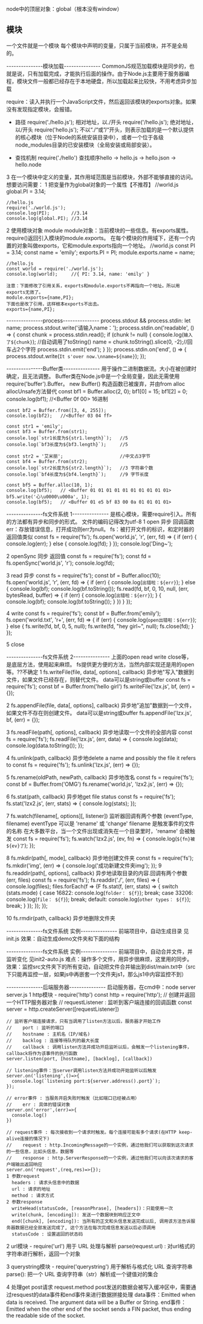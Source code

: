 node中的顶层对象：global（根本没有window）




## 模块
 一个文件就是一个模块
 每个模块中声明的变量，只属于当前模块，并不是全局的。


---------------模块加载---------------
 CommonJS规范加载模块是同步的，也就是说，只有加载完成，才能执行后面的操作。由于Node.js主要用于服务器编程，模块文件一般都已经存在于本地硬盘，所以加载起来比较快，不用考虑异步加载

 require：读入并执行一个JavaScript文件，然后返回该模块的exports对象。如果没有发现指定模块，会报错。

- 路径
  require('./hello.js');	相对地址，以./开头
  require('/hello.js');   绝对地址，以/开头
  require('hello.js'); 		不以“./“或”/“开头，则表示加载的是一个默认提供的核心模块（位于Node的系统安装目录中），或者一个位于各级node_modules目录的已安装模块（全局安装或局部安装）。

- 查找机制
	require('./hello')
	查找顺序hello -> hello.js -> hello.json -> hello.node

 3 在一个模块中定义的变量，其作用域范围是当前模块，外部不能够直接的访问。想要访问需要：
  1 把变量作为global对象的一个属性【不推荐】
	//world.js
	global.PI = 3.14;

	//hello.js
	require('./world.js');
	console.log(PI); 		//3.14
	console.log(global.PI); //3.14

  2 使用模块对象 module
    module对象：当前模块的一些信息。有exports属性。require()返回引入模块的module.exports。
    在每个模块的作用域下，还有一个内置的对象叫做exports，它和module.exports指向一个地址。
	//world.js
	const PI = 3.14;
	const name = 'emily';
	exports.PI = PI;
	module.exports.name = name;

	//hello.js
	const world = require('./world.js');
	console.log(world); 	//{ PI: 3.14, name: 'emily' }

    注意：下面修改了引用关系，exports和module.exports不再指向一个地址。所以用exports无效了。
  	module.exports={name,PI};
  	下面也是改了引用，这样根本exports不出去。
  	exports={name,PI};



---------------process---------------
 process.stdout && process.stdin:
	let name;
	process.stdout.write('请输入name：');
	process.stdin.on('readable', () => {
	    const chunk = process.stdin.read();
	    if (chunk != null) {
	        console.log(`输入了${chunk}`); //自动调用了toString()
	        name = chunk.toString().slice(0, -2);//回车占2个字符
	        process.stdin.emit('end');
	    }
	});
	process.stdin.on('end', () => {
	    process.stdout.write(`It s'over now.\nname=${name}`);
	});



---------------Buffer类---------------
 用于操作二进制数据流。大小在被创建时确定，且无法调整。
 Buffer类在Node.js中是一个全局变量，因此无需使用require('buffer').Buffer。
 new Buffer() 构造函数已被废弃，并由from alloc allocUnsafe方法替代
 	const bf1 = Buffer.alloc(2, 0);
 	bf1[0] = 15;
 	bf1[2] = 0;
 	console.log(bf1); 	//<Buffer 0f 00> 16进制

 	const bf2 = Buffer.from([3, 4, 255]);
 	console.log(bf2); 	//<Buffer 03 04 ff>

 	const str1 = 'emily';
 	const bf3 = Buffer.from(str1);
 	console.log(`str1长度为${str1.length}`);	//5
 	console.log(`bf3长度为${bf3.length}`);		//5

 	const str2 = '艾米丽';						//中文占3字节
 	const bf4 = Buffer.from(str2);
 	console.log(`str2长度为${str2.length}`);	//3 字符串个数
 	console.log(`bf4长度为${bf4.length}`);		//9 字节长度

 	const bf5 = Buffer.alloc(10, 1);
 	console.log(bf5);	// <Buffer 01 01 01 01 01 01 01 01 01 01>
 	bf5.write('心\u0000\u000a', 1);
 	console.log(bf5);	// <Buffer 01 e5 bf 83 00 0a 01 01 01 01>



---------------fs文件系统 1---------------
 是核心模块，需要require引入。所有的方法都有异步和同步的形式。
	文件的编码记得改为utf-8
 1 open 异步 回调函数
   err：存放错误信息，打开成功则err为null。
   fs：被打开文件的标识，和定时器的返回值类似
 	const fs = require('fs');
 	fs.open('world.js', 'r', (err, fd) => {
 	    if (err) {
 	        console.log(err);
 	    } else {
 	        console.log(fd);
 	    }
 	});
 	console.log('Ding~');

 2 openSync 同步 返回值
 	const fs = require('fs');
 	const fd = fs.openSync('world.js', 'r');
 	console.log(fd);

 3 read 异步
 	const fs = require('fs');
 	const bf = Buffer.alloc(10);
 	fs.open('world.js', 'r', (err, fd) => {
 	    if (err) {
 	        console.log(`出错啦：${err}`);
 	    } else {
 	        console.log(bf);
 	        console.log(bf.toString());
 	        fs.read(fd, bf, 0, 10, null, (err, bytesRead, buffer) => {
 	            if (err) {
 	                console.log(`出错啦：${err}`);
 	            } {
 	                console.log(bf);
 	                console.log(bf.toString());
 	            }
 	        })
 	    }
 	});

 4 write
	const fs = require('fs');
	const bf = Buffer.from('emily');
	fs.open('world.txt', 'r+', (err, fd) => {
	   if (err) {
	       console.log(`open出错啦：${err}`);
	   } else {
	       fs.write(fd, bf, 0, 5, null);
	       fs.write(fd, "hey girl~", null);
	       fs.close(fd);
	   }
	});

 5 close



---------------fs文件系统 2---------------
 上面的open read write close等，是底层方法，使用起来麻烦。
 fs提供更方便的方法，当然内部实现还是用的open等。??不确定
 1 fs.writeFile(file, data[, options], callback)
   异步地"写入"数据到文件，如果文件已经存在，则替代文件。
   data可以是string或buffer
   	const fs = require('fs');
   	const bf = Buffer.from('hello girl')
   	fs.writeFile('lzx.js', bf, (err) = {});

 2 fs.appendFile(file, data[, options], callback)
   异步地"追加"数据到一个文件，如果文件不存在则创建文件。
   data可以是string或buffer
   	fs.appendFile('lzx.js', bf, (err) = {});

 3 fs.readFile(path[, options], callback)
   异步地读取一个文件的全部内容
   	const fs = require('fs');
   	fs.readFile('lzx.js', (err, data) => {
   	    console.log(data);
   	    console.log(data.toString());
   	});

 4 fs.unlink(path, callback)
   异步地delete a name and possibly the file it refers to
  	const fs = require('fs');
  	fs.unlink('lzx.js', (err) => {});

 5 fs.rename(oldPath, newPath, callback)
   异步地改名
 	const fs = require('fs');
 	const bf = Buffer.from('OMG')
 	fs.rename('world.js', 'lzx2.js', (err) => {});

 6 fs.stat(path, callback)
   异步地get file status
   	const fs = require('fs');
   	fs.stat('lzx2.js', (err, stats) => {
   	    console.log(stats);
   	});
 
 7 fs.watch(filename[, options][, listener])
   监听器回调有两个参数 (eventType, filename)
   eventType 可以是 'rename' 或 'change'
   filename 是触发事件的文件的名称
   在大多数平台，当一个文件出现或消失在一个目录里时，'rename' 会被触发
	const fs = require('fs');
	fs.watch('lzx2.js', (ev, fn) => {
	   console.log(`${fn}被${ev}了`);
	});

 8 fs.mkdir(path[, mode], callback)
   异步地创建文件夹
   	const fs = require('fs');
   	fs.mkdir('img', (err) => {
   	    console.log('成功新建文件夹img');
   	});
 9 fs.readdir(path[, options], callback)
   异步地读取目录的内容.回调有两个参数 (err, files)
   	const fs = require('fs');
   	fs.readdir('./', (err, files) => {
   	    console.log(files);
   	    files.forEach(f => {F
   	        fs.stat(f, (err, stats) => {
   	            switch (stats.mode) {
   	                case 16822:
   	                    console.log(`folder： ${f}`);
   	                    break;
   	                case 33206:
   	                    console.log(`file： ${f}`);
   	                    break;
   	                default:
   	                    console.log(`other types： ${f}`);
   	                    break;
   	            }
   	        });
   	    });
   	});

 10 fs.rmdir(path, callback)
    异步地删除文件夹



---------------fs文件系统 实例---------------
 前端项目中，自动生成目录
 见init.js
 效果：自动生成demo文件夹和下面的结构



---------------fs文件系统 实例---------------
 前端项目中，自动合并文件，并监听变化
 见init2-auto.js
 难点：操作多个文件，用异步很麻烦，这里用的同步。
 效果：监控src文件夹下的所有变动，自动把文件合并输出到dist/main.txt中（src下只能再监控一层，如果js中再嵌套一个文件夹js1，那么js1中内容监控不到）



---------------后端服务器---------------
 启动服务器，在cmd中：node server server.js
 1 http模块 - require('http')
    const http = require('http');
    // 创建并返回一个HTTP服务器对象
    //    requestListener : 监听到客户端连接的回调函数
    const server = http.createServer([requestListener])

    // 监听客户端连接请求，只有当调用了listen方法以后，服务器才开始工作
    //    port : 监听的端口
    //    hostname : 主机名（IP/域名)
    //    backlog : 连接等待队列的最大长度
    //    callback : 调用listen方法并成功开启监听以后，会触发一个listening事件，callback将作为该事件的执行函数
    server.listen(port, [hostname], [backlog], [callback])

    // listening事件：当server调用listen方法并成功开始监听以后触发
    server.on('listening',()=>{
      console.log(`listening port:${server.address().port}`);
    });

    // error事件 : 当服务开启失败时触发（比如端口已经被占用）
    //    err : 具体的错误对象
    server.on('error',(err)=>{
      console.log()
    })

    // request事件 : 每次接收到一个请求时触发。每个连接可能有多个请求(在HTTP keep-alive连接的情况下)
    //    request : http.IncomingMessage的一个实例，通过他我们可以获取到这次请求的一些信息，比如头信息，数据等
    //    response : http.ServerResponse的一个实例，通过他我们可以向该次请求的客户端输出返回响应
    server.on('request',(req,res)=>{});
    1 参数request
      headers : 请求头信息中的数据
      url : 请求的地址
      method : 请求方式
    2 参数response
      writeHead(statusCode, [reasonPhrase], [headers])：只能使用一次
      write(chunk, [encoding]): 发送一个数据块到响应正文中
      end([chunk], [encoding]): 当所有的正文和头信息发送完成以后, 调用该方法告诉服务器数据已经全部发送完成了, 这个方法在每次完成信息发送以后必须调用
      statusCode : 设置返回的状态码
    
 2 url模块 - require('url')
  用于 URL 处理与解析
  parse(request.url) : 对url格式的字符串进行解析，返回一个对象

 3 querystring模块 - require('querystring')
  用于解析与格式化 URL 查询字符串
  parse(): 把一个 URL 查询字符串（str）解析成一个键值对的集合

 4 处理get post请求
   request.method
   post发送的数据会被写入缓冲区中，需要通过resquest的data事件和end事件来进行数据拼接处理
   data事件：Emitted when data is received.  The argument data will be a Buffer or String.
   end事件：Emitted when the other end of the socket sends a FIN packet, thus ending the readable side of the socket.
